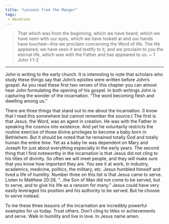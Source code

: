 ```yaml
---
title: "Lessons from the Manger"
tags:
 - devotion
---
```

> That which was from the beginning, which we have heard, which we have seen with our eyes, which we have looked at and our hands have touched—this we proclaim concerning the Word of life. The life appeared; we have seen it and testify to it, and we proclaim to you the eternal life, which was with the Father and has appeared to us. ~ 1 John 1:1-2
* * * 

John is writing to the early church. It is interesting to note that scholars who study these things say that John’s epistles were written before John’s gospel. As you read these first two verses of this chapter you can almost hear John formulating the opening of his gospel. In both writings John is capturing the wonder of the incarnation. “The word becoming flesh and dwelling among us.”

There are three things that stand out to me about the incarnation. (I know that I read this somewhere but cannot remember the source.) The first is that Jesus, the Word, was an agent in creation. He was with the Father in speaking the cosmos into existence. And yet he voluntarily restricts the routine exercise of those divine privileges to become a baby born in Bethlehem. But it should be noted that he remained totally God and totally human the entire time. Yet as a baby he was dependent on Mary and Joseph for just about everything especially in the early years. The second thing that I find noteworthy in the incarnation is that Jesus did not cling to his titles of divinity. So often we will meet people, and they will make sure that you know how important they are. You see it at work, in industry, academics, medicine, politics, the military, etc. Jesus humbled himself and lived a life of humility. Number three on this list is that Jesus came to serve. Listen to Matthew 20:28, “…the Son of Man did not come to be served, but to serve, and to give his life as a ransom for many.” Jesus could have very easily leveraged his position and his authority to be served. But he choose to serve instead.

To me these three lessons of the incarnation are incredibly powerful examples for us today. Trust others. Don’t cling to titles or achievements and serve. Walk in humility and live in love. In Jesus name amen.
